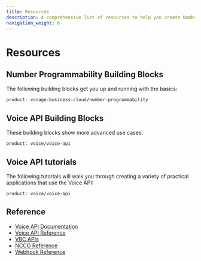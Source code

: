 ```yaml
---
title: Resources
description: A comprehensive list of resources to help you create Number Programmability service applications
navigation_weight: 6
---
```


# Resources

## Number Programmability Building Blocks

The following building blocks get you up and running with the basics:

```building_block_list
product: vonage-business-cloud/number-programmability
```

## Voice API Building Blocks

These building blocks show more advanced use cases:

```building_block_list
product: voice/voice-api
```

## Voice API tutorials

The following tutorials will walk you through creating a variety of practical applications that use the Voice API:

```tutorials
product: voice/voice-api
```

## Reference

* [Voice API Documentation](/voice)
* [Voice API Reference](/api/voice)
* [VBC APIs](/vonage-business-cloud/vbc-apis/overview)
* [NCCO Reference](/voice/voice-api/ncco-reference)
* [Webhook Reference](/voice/voice-api/webhook-reference)
